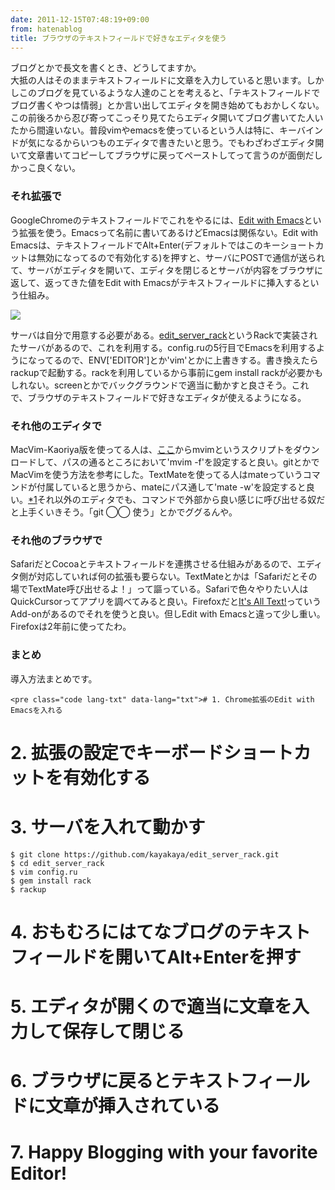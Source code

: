 ```yaml
---
date: 2011-12-15T07:48:19+09:00
from: hatenablog
title: ブラウザのテキストフィールドで好きなエディタを使う
---
```


<p>ブログとかで長文を書くとき、どうしてますか。<br>
大抵の人はそのままテキストフィールドに文章を入力していると思います。しかしこのブログを見ているような人達のことを考えると、「テキストフィールドでブログ書くやつは情弱」とか言い出してエディタを開き始めてもおかしくない。この前後ろから忍び寄ってこっそり見てたらエディタ開いてブログ書いてた人いたから間違いない。普段vimやemacsを使っているという人は特に、キーバインドが気になるからいつものエディタで書きたいと思う。でもわざわざエディタ開いて文章書いてコピーしてブラウザに戻ってペーストしてって言うのが面倒だしかっこ良くない。</p><p></p>

<div class="section">
    <h3>それ拡張で</h3>
    <p>GoogleChromeのテキストフィールドでこれをやるには、<a href="https://chrome.google.com/webstore/detail/ljobjlafonikaiipfkggjbhkghgicgoh">Edit with Emacs</a>という拡張を使う。Emacsって名前に書いてあるけどEmacsは関係ない。Edit with Emacsは、テキストフィールドでAlt+Enter(デフォルトではこのキーショートカットは無効になってるので有効化する)を押すと、サーバにPOSTで通信が送られて、サーバがエディタを開いて、エディタを閉じるとサーバが内容をブラウザに返して、返ってきた値をEdit with Emacsがテキストフィールドに挿入するという仕組み。</p>
<p><img src="http://dl.dropbox.com/u/5978869/image/20111215_082657.png"></p>
<p>サーバは自分で用意する必要がある。<a href="https://github.com/kayakaya/edit_server_rack">edit_server_rack</a>というRackで実装されたサーバがあるので、これを利用する。config.ruの5行目でEmacsを利用するようになってるので、ENV['EDITOR']とか'vim'とかに上書きする。書き換えたらrackupで起動する。rackを利用しているから事前にgem install rackが必要かもしれない。screenとかでバックグラウンドで適当に動かすと良さそう。これで、ブラウザのテキストフィールドで好きなエディタが使えるようになる。</p>

</div>
<div class="section">
    <h3>それ他のエディタで</h3>
    <p>MacVim-Kaoriya版を使ってる人は、<a href="http://repo.or.cz/w/MacVim/KaoriYa.git/blob_plain/HEAD:/src/MacVim/mvim">ここ</a>からmvimというスクリプトをダウンロードして、パスの通るところにおいて'mvim -f'を設定すると良い。gitとかでMacVimを使う方法を参考にした。TextMateを使ってる人はmateっていうコマンドが付属していると思うから、mateにパス通して'mate -w'を設定すると良い。<a href="#fn1" title="但し少しサーバの実装が変で、edit_server.rbのsystem関数の部分を書き替えないと上手く動かない。困ったらコメントしてもらえると一緒に考えられる">*1</a>それ以外のエディタでも、コマンドで外部から良い感じに呼び出せる奴だと上手くいきそう。「git ◯◯ 使う」とかでググるんや。</p>

</div>
<div class="section">
    <h3>それ他のブラウザで</h3>
    <p>SafariだとCocoaとテキストフィールドを連携させる仕組みがあるので、エディタ側が対応していれば何の拡張も要らない。TextMateとかは「Safariだとその場でTextMate呼び出せるよ！」って謳っている。Safariで色々やりたい人はQuickCursorってアプリを調べてみると良い。Firefoxだと<a href="https://addons.mozilla.org/ja/firefox/addon/its-all-text/">It's All Text!</a>っていうAdd-onがあるのでそれを使うと良い。但しEdit with Emacsと違って少し重い。Firefoxは2年前に使ってたわ。</p>

</div>
<div class="section">
    <h3>まとめ</h3>
    <p>導入方法まとめです。</p>

    <pre class="code lang-txt" data-lang="txt"># 1. Chrome拡張のEdit with Emacsを入れる
# 2. 拡張の設定でキーボードショートカットを有効化する
# 3. サーバを入れて動かす

    $ git clone https://github.com/kayakaya/edit_server_rack.git
    $ cd edit_server_rack
    $ vim config.ru
    $ gem install rack
    $ rackup

# 4. おもむろにはてなブログのテキストフィールドを開いてAlt+Enterを押す
# 5. エディタが開くので適当に文章を入力して保存して閉じる
# 6. ブラウザに戻るとテキストフィールドに文章が挿入されている
# 7. Happy Blogging with your favorite Editor!</pre>

</div>
